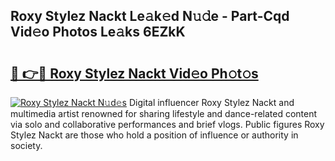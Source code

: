 ## Roxy Stylez Nackt Le𝚊k𝚎d N𝚞𝚍e - Part-Cqd Vid𝚎o Photos Le𝚊ks 6EZkK

# <h2><a href="http://fbaiwi9.evod.top/?m=Roxy+Stylez+Nackt">🔗 👉🔴 Roxy Stylez Nackt Vid𝚎o Ph𝚘t𝚘s</a></h2>

[![Roxy Stylez Nackt N𝚞d𝚎s](https://i.imgur.com/8V9OHl7.gif)](http://fbaiwi9.evod.top/?m=Roxy+Stylez+Nackt)
Digital influencer Roxy Stylez Nackt and multimedia artist renowned for sharing lifestyle and dance-related content via solo and collaborative performances and brief vlogs. Public figures Roxy Stylez Nackt are those who hold a position of influence or authority in society. 
